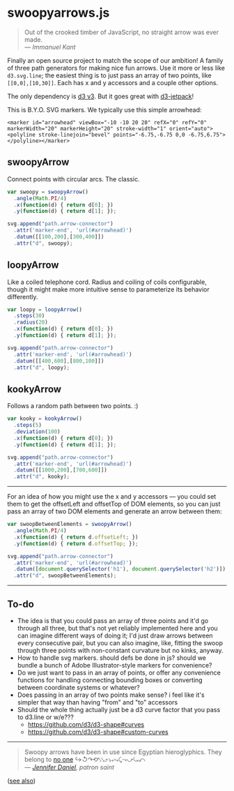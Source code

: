 swoopyarrows.js
===============

> Out of the crooked timber of JavaScript, no straight arrow was ever made.  
*— Immanuel Kant*

Finally an open source project to match the scope of our ambition! A family of three path generators for making nice fun arrows. Use it more or less like `d3.svg.line`; the easiest thing is to just pass an array of two points, like `[[0,0],[10,30]]`. Each has x and y accessors and a couple other options.

The only dependency is [d3 v3](http://d3js.org). But it goes great with [d3-jetpack](https://github.com/gka/d3-jetpack)!

This is B.Y.O. SVG markers. We typically use this simple arrowhead:

```
<marker id="arrowhead" viewBox="-10 -10 20 20" refX="0" refY="0" markerWidth="20" markerHeight="20" stroke-width="1" orient="auto"><polyline stroke-linejoin="bevel" points="-6.75,-6.75 0,0 -6.75,6.75"></polyline></marker>
```

## swoopyArrow

Connect points with circular arcs. The classic.

```javascript
var swoopy = swoopyArrow()
  .angle(Math.PI/4)
  .x(function(d) { return d[0]; })
  .y(function(d) { return d[1]; });

svg.append("path.arrow-connector")
  .attr('marker-end', 'url(#arrowhead)')
  .datum([[100,200],[300,400]])
  .attr("d", swoopy);
```

## loopyArrow

Like a coiled telephone cord. Radius and coiling of coils configurable, though it might make more intuitive sense to parameterize its behavior differently.

```javascript
var loopy = loopyArrow()
  .steps(30)
  .radius(20)
  .x(function(d) { return d[0]; })
  .y(function(d) { return d[1]; });

svg.append("path.arrow-connector")
  .attr('marker-end', 'url(#arrowhead)')
  .datum([[400,600],[800,100]])
  .attr("d", loopy);
```

## kookyArrow

Follows a random path between two points. :)

```javascript
var kooky = kookyArrow()
  .steps(5)
  .deviation(100)
  .x(function(d) { return d[0]; })
  .y(function(d) { return d[1]; });

svg.append("path.arrow-connector")
  .attr('marker-end', 'url(#arrowhead)')
  .datum([[1000,200],[700,600]])
  .attr("d", kooky);
```

----

For an idea of how you might use the x and y accessors — you could set them to get the offsetLeft and offsetTop of DOM elements, so you can just pass an array of two DOM elements and generate an arrow between them:

```javascript
var swoopBetweenElements = swoopyArrow()
  .angle(Math.PI/4)
  .x(function(d) { return d.offsetLeft; })
  .y(function(d) { return d.offsetTop; });

svg.append("path.arrow-connector")
  .attr('marker-end', 'url(#arrowhead)')
  .datum([document.querySelector('h1'), document.querySelector('h2')])
  .attr("d", swoopBetweenElements);
```

----

## To-do

- The idea is that you could pass an array of three points and it'd go through all three, but that's not yet reliably implemented here and you can imagine different ways of doing it; I'd just draw arrows between every consecutive pair, but you can also imagine, like, fitting the swoop through three points with non-constant curvature but no kinks, anyway.
- How to handle svg markers. should defs be done in js? should we bundle a bunch of Adobe Illustrator-style markers for convenience?
- Do we just want to pass in an array of points, or offer any convenience functions for handling connecting bounding boxes or converting between coordinate systems or whatever?
- Does passing in an array of two points make sense? i feel like it's simpler that way than having "from" and "to" accessors
- Should the whole thing actually just be a d3 curve factor that you pass to d3.line or w/e???
  - https://github.com/d3/d3-shape#curves
  - https://github.com/d3/d3-shape#custom-curves

----

> Swoopy arrows have been in use since Egyptian hieroglyphics. They belong to [no one](https://github.com/bizweekgraphics/swoopyarrows/blob/master/LICENSE) ↪↺↷⟲⤣⤥⤴⤵⤶⤷⤹⤳⤻⤿⤺  
— *[Jennifer Daniel](https://twitter.com/jenniferdaniel/status/464517373740204032), patron saint*

([see also](http://bwarchive.com/#/article/9360))
